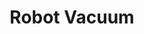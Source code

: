 ---
layout: project

# project title that will be displayed in plain text
title: Robot Vacuum

# universal file name for: project page URL/primary assets
filename: robot  # universal file name for: project page URL/primary assets

ext: .jpg  # asset extension ex: images\project_a.jpg vs project_a.png
highlight: True # True if this project should be highlighted over others
index: 12  # index number for sorting which affects loops over all projects

# skills featured in the project
skills: python, numpy, github, spyder  #TODO add more skills #TODO confirm numpy

# short descriptor that will be displayed in plain text
blurb: Random robots demonstrate algorithmic efficiency.
---